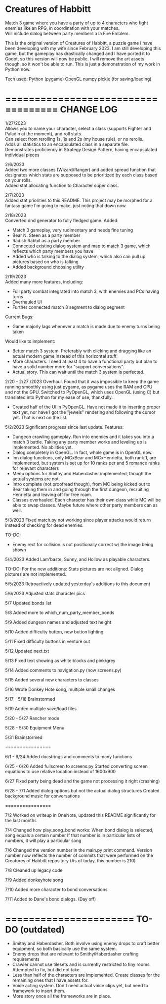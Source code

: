 # Creatures of Habbitt
Match 3 game where you have a party of up to 4 characters who fight enemies like an RPG, in coordination with your matches.  
Will include dialog between party members a la Fire Emblem. 

This is the original version of Creatures of Habbitt, a puzzle game I have been developing with my wife since February 2023.
I am still developing this game, but the gameplay has drastically changed and I have ported it to Godot, so this version will now be public.
I will remove the art assets though, so it won't be able to run. This is just a demonstration of my work in Python now. 

Tech used:
Python (pygame)
OpenGL
numpy
pickle (for saving/loading)

===================================
CHANGE LOG
===================================
  
1/27/2023  
Allows you to name your character, select a class (supports Fighter and Paladin at the moment), and roll stats.  
Can select from rerolling 1s, 1s and 2s (my house rule), or no rerolls.  
Adds all statistics to an encapsulated class in a separate file.  
Demonstrates proficiency in Strategy Design Pattern, having encapsulated individual pieces  
  
2/6/2023  
Added two more classes (Wizard/Ranger) and added spread function that designates which stats are supposed to be prioritized by each class based on your rolls.  
Added stat allocating function to Character super class.  
  
2/7/2023  
Added stat priorities to this README. This project may be morphed for a fantasy game I'm going to make, just noting that down now.  
  
2/18/2023  
Converted dnd generator to fully fledged game.
Added:  
- Match 3 gameplay, very rudimentary and needs fine tuning
- Bear N. Steen as a party member
- Radish Rabbit as a party member
- Connected existing dialog system and map to match 3 game, which reflects which party members you have
- Added who is talking to the dialog system, which also can pull up pictures based on who is talking
- Added background choosing utility  
  
2/19/2023  
Added many more features, including:  
- Full party combat integrated into match 3, with enemies and PCs having turns  
- Overhauled UI
- Further connected match 3 segment to dialog segment  
  
Current Bugs:  
- Game majorly lags whenever a match is made due to enemy turns being taken  
  
Would like to implement:
- Better match 3 system. Preferably with clicking and dragging like an actual modern game instead of this horizontal stuff.
- More characters. I need at least 4 to have a functional party but plan to have a solid number more for "support conversations".
- Actual story. This can wait until the match 3 system is perfected.  
  
2/20 - 2/27 /2023
Overhaul. Found that it was impossible to keep the game running smoothly using just pygame, as pygame uses the RAM and CPU and not the GPU. Switched to PyOpenGL, which uses OpenGL (using C) but translated into Python for my ease of use, thankfully. 
- Created half of the UI in PyOpenGL. Have not made it to inserting proper text yet, nor have I got the "jewels" rendering and following the cursor yet. That is next on the list.  
  
5/2/2023
Significant progress since last update. Features:
- Dungeon crawling gameplay. Run into enemies and it takes you into a match 3 battle. Taking any party member works and leveling up is implemented. No abilities yet.
- Dialog completely in OpenGL. In fact, whole game is in OpenGL now.
- Inn dialog functions, only MCxBear and MCxHenrietta, both rank 1, are implemented, but system is set up for 10 ranks per and 5 romance ranks for relevant characters
- Menu options for Smithy and Haberdasher implemented, though the actual systems are not.
- Intro complete (not proofread though), from MC being kicked out to Bear taking them in and going through the first dungeon, recruiting Henrietta and leaving off for free roam.
- Classes overhauled. Each character has their own class while MC will be able to swap classes. Maybe future where other party members can as well.

5/3/2023
Fixed match.py not working since player attacks would return instead of checking for dead enemies.

TO-DO:
- Enemy rect for collision is not positionally correct w/ the image being shown

5/4/2023
Added Lam'baste, Sunny, and Hollow as playable characters.

TO-DO:
For the new additions:
Stats pictures are not aligned. Dialog pictures are not implemented.

5/5/2023
Retroactively updated yesterday's additions to this document

5/6/2023
Adjusted stats character pics

5/7
Updated bonds list

5/8
Added more to which_num_party_member_bonds

5/9
Added dungeon names and adjusted text height

5/10
Added difficulty button, new button lighting

5/11
Fixed difficulty buttons in venture out

5/12
Updated next.txt

5/13
Fixed text showing as white blocks and pink/grey

5/14
Added comments to navigation.py (now screens.py)

5/15
Added several new characters to classes

5/16
Wrote Donkey Hote song, multiple small changes

5/17 - 5/18
Brainstormed

5/19
Added multiple save/load files

5/20 - 5/27
Rancher mode

5/28 - 5/30
Equipment Menu

5/31
Brainstormed

================

6/1 - 6/24
Added docstrings and comments to many functions

6/25 - 6/26
Added fullscreen to screens.py
Started converting screen equations to use relative location instead of 1600x900

6/27
Fixed party being dead and the game not processing it right (crashing)

6/28 - 7/1
Added dialog options but not the actual dialog structures
Created background music for conversations

================

7/2
Worked on writeup in OneNote, updated this README significantly for the last months

7/4
Changed how play_song_bond works:
	When bond dialog is selected, song equals a certain number
    If that number is in particular lists of numbers, it will play a particular song

7/6
Changed the version number in the main.py print command.
Version number now reflects the number of commits that were performed on the Creatures of Habbitt repository
(As of today, this number is 210)

7/8
Cleaned up legacy code

7/9
Added donkeyhote song

7/10
Added more character to bond conversations

7/11
Added to Dane's bond dialogs. (Day off)

======================
TO-DO (outdated)
======================

- Smithy and Haberdasher. Both involve using enemy drops to craft better equipment, so both basically use the same system.
- Enemy drops that are relevant to Smithy/Haberdasher crafting requirements
- Crawler cannot use tilesets and is currently restricted to tiny rooms. Attempted to fix, but did not take.
- Less than half of the characters are implemented. Create classes for the remaining ones that I have assets for.
- Voice acting system. Don't need actual voice clips yet, but need to framework to insert them.
- More story once all the frameworks are in place.
